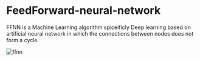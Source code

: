 # FeedForward-neural-network

FFNN is a Machine Learning algorithm spiceificly Deep learning based on artificial neural network in which the connections between nodes does not form a cycle.

![ffnn](https://user-images.githubusercontent.com/36418892/178565489-d2365609-2aa6-43ac-9d94-689873cba06b.JPG)
